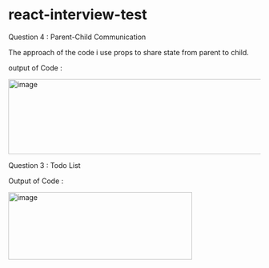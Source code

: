 # react-interview-test
Question 4 : Parent-Child Communication

The approach of the code i use props to share state from parent to child.

output of Code : 

<img width="555" height="150" alt="image" src="https://github.com/user-attachments/assets/e37237e3-3497-4525-8f74-947de2c84594" />


Question 3 : Todo List

Output of Code : 

<img width="367" height="135" alt="image" src="https://github.com/user-attachments/assets/acb2f32c-7060-45a8-8fb5-a2e5833518f1" />




